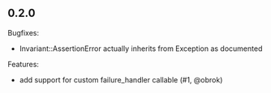 ## 0.2.0

Bugfixes:

  - Invariant::AssertionError actually inherits from Exception as documented

Features:

  - add support for custom failure_handler callable (#1, @obrok)
